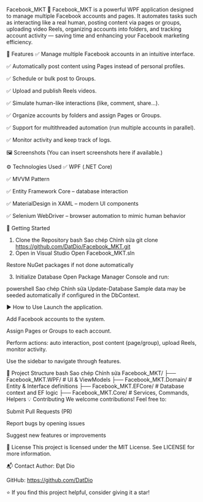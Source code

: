 Facebook_MKT
🎯 Facebook_MKT is a powerful WPF application designed to manage multiple Facebook accounts and pages. It automates tasks such as interacting like a real human, posting content via pages or groups, uploading video Reels, organizing accounts into folders, and tracking account activity — saving time and enhancing your Facebook marketing efficiency.

📌 Features
✅ Manage multiple Facebook accounts in an intuitive interface.

✅ Automatically post content using Pages instead of personal profiles.

✅ Schedule or bulk post to Groups.

✅ Upload and publish Reels videos.

✅ Simulate human-like interactions (like, comment, share...).

✅ Organize accounts by folders and assign Pages or Groups.

✅ Support for multithreaded automation (run multiple accounts in parallel).

✅ Monitor activity and keep track of logs.

🖼️ Screenshots
(You can insert screenshots here if available.)

⚙️ Technologies Used
✅ WPF (.NET Core)

✅ MVVM Pattern

✅ Entity Framework Core – database interaction

✅ MaterialDesign in XAML – modern UI components

✅ Selenium WebDriver – browser automation to mimic human behavior

🚀 Getting Started
1. Clone the Repository
bash
Sao chép
Chỉnh sửa
git clone https://github.com/DatDio/Facebook_MKT.git
2. Open in Visual Studio
Open Facebook_MKT.sln

Restore NuGet packages if not done automatically

3. Initialize Database
Open Package Manager Console and run:

powershell
Sao chép
Chỉnh sửa
Update-Database
Sample data may be seeded automatically if configured in the DbContext.

▶️ How to Use
Launch the application.

Add Facebook accounts to the system.

Assign Pages or Groups to each account.

Perform actions: auto interaction, post content (page/group), upload Reels, monitor activity.

Use the sidebar to navigate through features.

📁 Project Structure
bash
Sao chép
Chỉnh sửa
Facebook_MKT/
├── Facebook_MKT.WPF/        # UI & ViewModels
├── Facebook_MKT.Domain/     # Entity & Interface definitions
├── Facebook_MKT.EFCore/     # Database context and EF logic
├── Facebook_MKT.Core/       # Services, Commands, Helpers
💡 Contributing
We welcome contributions!
Feel free to:

Submit Pull Requests (PR)

Report bugs by opening issues

Suggest new features or improvements

📄 License
This project is licensed under the MIT License.
See LICENSE for more information.

📬 Contact
Author: Đạt Dio

GitHub: https://github.com/DatDio

⭐ If you find this project helpful, consider giving it a star!

